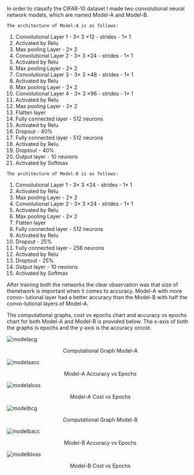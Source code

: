 In order to classify the CIFAR-10 dataset I made two convolutional neural network models, which are named Model-A and Model-B.
```
The architecture of Model-A is as follows:
```
1) Convolutional Layer 1 - 3× 3 ×12 - strides - 1× 1
2) Activated by Relu
3) Max pooling Layer - 2× 2
4) Convolutional Layer 2 - 3× 3 ×24 - strides - 1× 1
5) Activated by Relu
6) Max pooling Layer - 2× 2
7) Convolutional Layer 3 - 3× 3 ×48 - strides - 1× 1
8) Activated by Relu
9) Max pooling Layer - 2× 2
10) Convolutional Layer 4 - 3× 3 ×96 - strides - 1× 1
11) Activated by Relu
12) Max pooling Layer - 2× 2
13) Flatten layer
14) Fully connected layer - 512 neurons
15) Activated by Relu
16) Dropout - 40%
17) Fully connected layer - 512 neurons
18) Activated by Relu
19) Droptout - 40%
20) Output layer - 10 neurons
21) Activated by Softmax

```
The architecture of Model-B is as follows:
```
1) Convolutional Layer 1 - 3× 3 ×24 - strides - 1× 1
2) Activated by Relu
3) Max pooling Layer - 2× 2
4) Convolutional Layer 2 - 3× 3 ×24 - strides - 1× 1
5) Activated by Relu
6) Max pooling Layer - 2× 2
7) Flatten layer
8) Fully connected layer - 512 neurons
9) Activated by Relu
10) Dropout - 25%
11) Fully connected layer - 256 neurons
12) Activated by Relu
13) Droptout - 25%
14) Output layer - 10 neurons
15) Activated by Softmax

After training both the networks the clear observation was that size of thenetwork is important when it comes to accuracy. Model-A with more convo-
lutional layer had a better accuracy than the Model-B with half the convo-lutional layers of Model-A.

The computational graphs, cost vs epochs chart and accuracy vs epochs
chart for both Model-A and Model-B is provided below.
The x-axis of both the graphs is epochs and the y-axis is the accuracy orcost.

![modelacg](https://user-images.githubusercontent.com/25164326/33798870-a0f9921e-dcee-11e7-811c-c347533d9c61.png)
<p align="center">
Computational Graph Model-A
</p>

![modelaacc](https://user-images.githubusercontent.com/25164326/33798871-a2b72134-dcee-11e7-8bd8-536b3ab50dba.PNG)
<p align="center">
Model-A Accuracy vs Epochs
</p>

![modelaloss](https://user-images.githubusercontent.com/25164326/33798872-a746790c-dcee-11e7-8259-2c319b98131f.PNG)
<p align="center">
Model-A Cost vs Epochs
</p>

![modelbcg](https://user-images.githubusercontent.com/25164326/33798874-a9f7492e-dcee-11e7-94d1-c34c4ab2e546.png)
<p align="center">
Computational Graph Model-B
</p>

![modelbacc](https://user-images.githubusercontent.com/25164326/33798876-ac1719be-dcee-11e7-899a-1062e28eb0e1.PNG)
<p align="center">
Model-B Accuracy vs Epochs
</p>

![modelbloss](https://user-images.githubusercontent.com/25164326/33798877-ada07730-dcee-11e7-86f6-c174ae1843cb.PNG)
<p align="center">
Model-B Cost vs Epochs
</p>


